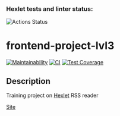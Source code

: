 ### Hexlet tests and linter status:
![Actions Status](/workflows/hexlet-check/badge.svg)

# frontend-project-lvl3
[![Maintainability](https://api.codeclimate.com/v1/badges/ecda998e5d1ed43a1fb5/maintainability)](https://codeclimate.com/github/nightlord189/frontend-project-lvl3)
[![CI](https://github.com/nightlord189/frontend-project-lvl3/workflows/node-ci/badge.svg)](https://github.com/nightlord189/frontend-project-lvl3/actions)
[![Test Coverage](https://api.codeclimate.com/v1/badges/ecda998e5d1ed43a1fb5/test_coverage)](https://codeclimate.com/github/nightlord189/frontend-project-lvl3/test_coverage)

## Description
Training project on [Hexlet](https://hexlet.io)
RSS reader

[Site](https://frontend-project-lvl3-alpha-mocha.vercel.app/)